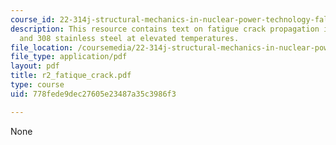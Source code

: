 ```yaml
---
course_id: 22-314j-structural-mechanics-in-nuclear-power-technology-fall-2006
description: This resource contains text on fatigue crack propagation in types 304
  and 308 stainless steel at elevated temperatures.
file_location: /coursemedia/22-314j-structural-mechanics-in-nuclear-power-technology-fall-2006/778fede9dec27605e23487a35c3986f3_r2_fatique_crack.pdf
file_type: application/pdf
layout: pdf
title: r2_fatique_crack.pdf
type: course
uid: 778fede9dec27605e23487a35c3986f3

---
```

None